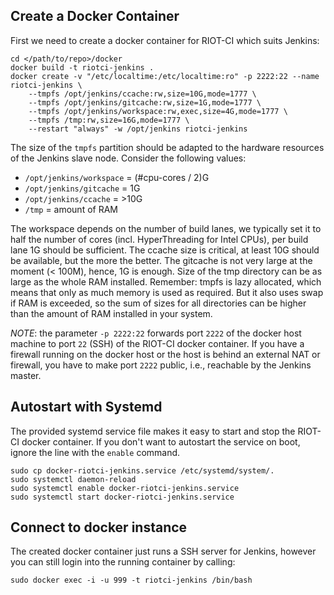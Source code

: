 ## Create a Docker Container

First we need to create a docker container for RIOT-CI which suits Jenkins:
```
cd </path/to/repo>/docker
docker build -t riotci-jenkins .
docker create -v "/etc/localtime:/etc/localtime:ro" -p 2222:22 --name riotci-jenkins \
    --tmpfs /opt/jenkins/ccache:rw,size=10G,mode=1777 \
    --tmpfs /opt/jenkins/gitcache:rw,size=1G,mode=1777 \
    --tmpfs /opt/jenkins/workspace:rw,exec,size=4G,mode=1777 \
    --tmpfs /tmp:rw,size=16G,mode=1777 \
    --restart "always" -w /opt/jenkins riotci-jenkins
```

The size of the `tmpfs` partition should be adapted to the hardware resources of
the Jenkins slave node. Consider the following values:

- `/opt/jenkins/workspace` = (#cpu-cores / 2)G
- `/opt/jenkins/gitcache` = 1G
- `/opt/jenkins/ccache` = >10G
- `/tmp` = amount of RAM

The workspace depends on the number of build lanes, we typically set it to half
the number of cores (incl. HyperThreading for Intel CPUs), per build lane 1G
should be sufficient. The ccache size is critical, at least 10G should be
available, but the more the better.
The gitcache is not very large at the moment (< 100M), hence, 1G is enough.
Size of the tmp directory can be as large as the whole RAM installed.
Remember: tmpfs is lazy allocated, which means that only as much memory is used
as required. But it also uses swap if RAM is exceeded, so the sum of sizes for
all directories can be higher than the amount of RAM installed in your system.

_NOTE_: the parameter `-p 2222:22` forwards port `2222` of the docker host
machine to port `22` (SSH) of the RIOT-CI docker container.
If you have a firewall running on the docker host or the host is behind an
external NAT or firewall, you have to make port `2222` public, i.e., reachable
by the Jenkins master.

## Autostart with Systemd

The provided systemd service file makes it easy to start and stop the RIOT-CI
docker container. If you don't want to autostart the service on boot, ignore the
line with the `enable` command.

```
sudo cp docker-riotci-jenkins.service /etc/systemd/system/.
sudo systemctl daemon-reload
sudo systemctl enable docker-riotci-jenkins.service
sudo systemctl start docker-riotci-jenkins.service
```

## Connect to docker instance

The created docker container just runs a SSH server for Jenkins, however you
can still login into the running container by calling:

```
sudo docker exec -i -u 999 -t riotci-jenkins /bin/bash
```
